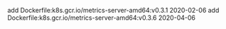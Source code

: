add Dockerfile:k8s.gcr.io/metrics-server-amd64:v0.3.1 2020-02-06
add Dockerfile:k8s.gcr.io/metrics-server-amd64:v0.3.6 2020-04-06
